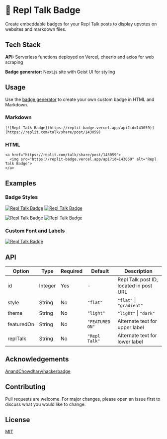 # 🔼 Repl Talk Badge

Create embeddable badges for your Repl Talk posts to display upvotes on websites and markdown files.

## Tech Stack
**API:** Serverless functions deployed on Vercel, cheerio and axios for web scraping

**Badge generator:** Next.js site with Geist UI for styling

## Usage
Use the [badge generator](https://create-replit-badge.now.sh/) to create your own custom badge in HTML and Markdown.

### Markdown
```
[![Repl Talk Badge](https://replit-badge.vercel.app/api?id=143059)](https://replit.com/talk/share/post/143059)
```

### HTML
```
<a href="https://replit.com/talk/share/post/143059">
  <img src="https://replit-badge.vercel.app/api?id=143059" alt="Repl Talk Badge">
</a>
```

## Examples
### Badge Styles
[![Repl Talk Badge](https://replit-badge.vercel.app/api?id=143059)](https://replit.com/talk/share/post/143059) [![Repl Talk Badge](https://replit-badge.vercel.app/api?id=143059&theme=dark)](https://replit.com/talk/share/post/143059)

[![Repl Talk Badge](https://replit-badge.vercel.app/api?id=143059&style=gradient&theme=light)](https://replit.com/talk/share/post/143059) [![Repl Talk Badge](https://replit-badge.vercel.app/api?id=143059&style=gradient&theme=dark)](https://replit.com/talk/share/post/143059)

### Custom Font and Labels
[![Repl Talk Badge](https://replit-badge.vercel.app/api?id=143059&featuredOn=upvoted%20on&replTalk=Replit&font=Helvetica)](https://replit.com/talk/share/post/143059)

## API
| Option     | Type    | Required | Default         | Description                            |
|------------|---------|----------|-----------------|----------------------------------------|
| id         | Integer | Yes      | -               | Repl Talk post ID, located in post URL |
| style      | String  | No       | `"flat"`        | `"flat"` \| `"gradient"`               |
| theme      | String  | No       | `"light"`       | `"light"` \| `"dark"`                  |
| featuredOn | String  | No       | `"FEATURED ON"` | Alternate text for upper label         |
| replTalk   | String  | No       | `"Repl Talk"`   | Alternate text for lower label         |

## Acknowledgements
[AnandChowdhary/hackerbadge](https://github.com/AnandChowdhary/hackerbadge)

## Contributing
Pull requests are welcome. For major changes, please open an issue first to discuss what you would like to change.

## License
[MIT](https://choosealicense.com/licenses/mit/)
